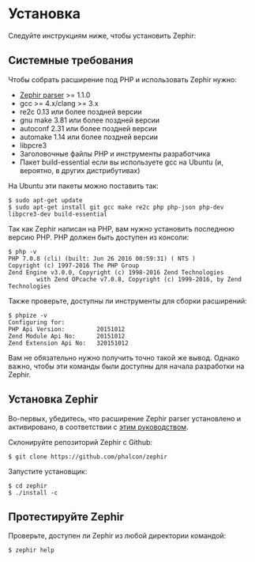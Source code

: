 # Установка

Следуйте инструкциям ниже, чтобы установить Zephir:

<a name='prerequisites'></a>

## Системные требования

Чтобы собрать расширение под PHP и использовать Zephir нужно:

* [Zephir parser](https://github.com/phalcon/php-zephir-parser) >= 1.1.0
* gcc >= 4.x/clang >= 3.x
* re2c 0.13 или более поздней версии
* gnu make 3.81 или более поздней версии
* autoconf 2.31 или более поздней версии
* automake 1.14 или более поздней версии
* libpcre3
* Заголовочные файлы PHP и инструменты разработчика
* Пакет build-essential если вы используете gcc на Ubuntu (и, вероятно, в других дистрибутивах)

На Ubuntu эти пакеты можно поставить так:

    $ sudo apt-get update
    $ sudo apt-get install git gcc make re2c php php-json php-dev libpcre3-dev build-essential
    

Так как Zephir написан на PHP, вам нужно установить последнюю версию PHP. PHP должен быть доступен из консоли:

    $ php -v
    PHP 7.0.8 (cli) (built: Jun 26 2016 00:59:31) ( NTS )
    Copyright (c) 1997-2016 The PHP Group
    Zend Engine v3.0.0, Copyright (c) 1998-2016 Zend Technologies
            with Zend OPcache v7.0.8, Copyright (c) 1999-2016, by Zend Technologies
    

Также проверьте, доступны ли инструменты для сборки расширений:

    $ phpize -v
    Configuring for:
    PHP Api Version:         20151012
    Zend Module Api No:      20151012
    Zend Extension Api No:   320151012
    

Вам не обязательно нужно получить точно такой же вывод. Однако важно, чтобы эти команды были доступны для начала разработки на Zephir.

<a name='installing-zephir'></a>

## Установка Zephir

Во-первых, убедитесь, что расширение Zephir parser установлено и активировано, в соответствии с [этим руководством](https://github.com/phalcon/php-zephir-parser).

Склонируйте репозиторий Zephir с Github:

    $ git clone https://github.com/phalcon/zephir
    

Запустите установщик:

    $ cd zephir
    $ ./install -c
    

<a name='testing-the-installation'></a>

## Протестируйте Zephir

Проверьте, доступен ли Zephir из любой директории командой:

    $ zephir help